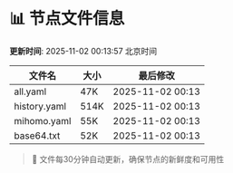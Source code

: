 # 📊 节点文件信息

**更新时间**: 2025-11-02 00:13:57 北京时间

| 文件名 | 大小 | 最后修改 |
|--------|------|----------|
| all.yaml | 47K | 2025-11-02 00:13 |
| history.yaml | 514K | 2025-11-02 00:13 |
| mihomo.yaml | 55K | 2025-11-02 00:13 |
| base64.txt | 52K | 2025-11-02 00:13 |

> 🔄 文件每30分钟自动更新，确保节点的新鲜度和可用性
